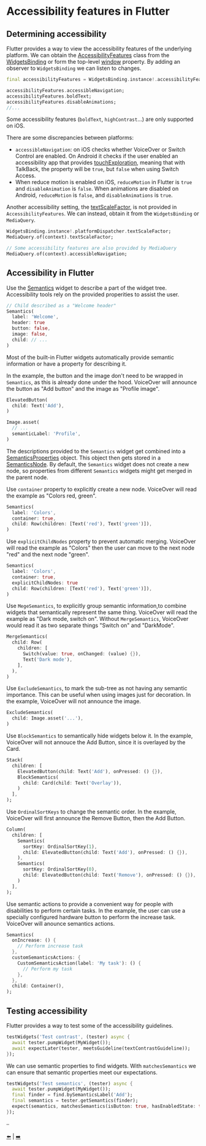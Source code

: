 # Accessibility features in Flutter

## Determining accessibility

Flutter provides a way to view the accessibility features of the underlying platform. We can obtain the [AccessibilityFeatures](https://api.flutter.dev/flutter/dart-ui/AccessibilityFeatures-class.html) class from the [WidgetsBinding](https://api.flutter.dev/flutter/widgets/WidgetsBinding-mixin.html) or form the top-level [window](https://api.flutter.dev/flutter/dart-ui/window.html) property. By adding an observer to `WidgetsBinding` we can listen to changes.

```dart
final accessibilityFeatures = WidgetsBinding.instance!.accessibilityFeatures;

accessibilityFeatures.accessibleNavigation;
accessibilityFeatures.boldText;
accessibilityFeatures.disableAnimations;
//...
```

Some accessibility features (`boldText`, `highContrast`...) are only supported on iOS.

There are some discrepancies between platforms:

* `accessibleNavigation`: on iOS checks whether VoiceOver or Switch Control are enabled. On Android it checks if the user enabled an accessibility app that provides [touchExploration](https://developer.android.com/reference/android/view/accessibility/AccessibilityManager#isTouchExplorationEnabled()), meaning that with TalkBack, the property will be `true`, but `false` when using Switch Access.
* When reduce motion is enabled on iOS, `reduceMotion` in Flutter is `true` and `disableAnimation` is `false`. When animations are disabled on Android, `reduceMotion` is `false`, and `disableAnimations` is `true`.

Another accessibility setting, the [textScaleFactor](https://api.flutter.dev/flutter/widgets/MediaQueryData/textScaleFactor.html), is not provided in `AccessibilityFeatures`. We can instead, obtain it from the `WidgetsBinding` or `MediaQuery`.

```dart
WidgetsBinding.instance!.platformDispatcher.textScaleFactor;
MediaQuery.of(context).textScaleFactor;

// Some accessibility features are also provided by MediaQuery
MediaQuery.of(context).accessibleNavigation;
```

## Accessibility in Flutter

Use the [Semantics](https://api.flutter.dev/flutter/widgets/Semantics-class.html) widget to describe a part of the widget tree. Accessibility tools rely on the provided properities to assist the user.

```dart
// Child described as a "Welcome header"
Semantics(
  label: 'Welcome',
  header: true
  button: false,
  image: false,
  child: // ...
)
```

Most of the built-in Flutter widgets automatically provide semantic information or have a property for describing it.

In the example, the button and the image don't need to be wrapped in `Semantics`, as this is already done under the hood. VoiceOver will announce the button as "Add button" and the image as "Profile image".

```dart
ElevatedButton(
  child: Text('Add'),
)

Image.asset(
  // ...
  semanticLabel: 'Profile',
)
```

The descriptions provided to the `Semantics` widget get combined into a [SemanticsProperties](https://api.flutter.dev/flutter/semantics/SemanticsProperties-class.html) object. This object then gets stored in a [SemanticsNode](https://api.flutter.dev/flutter/semantics/SemanticsNode-class.html). By default, the `Semantics` widget does not create a new node, so properties from different `Semantics` widgets might get merged in the parent node.


Use `container` property to explicitly create a new node. VoiceOver will read the example as "Colors red, green".

```dart
Semantics(
  label: 'Colors',
  container: true,
  child: Row(children: [Text('red'), Text('green')]),
)
```

Use `explicitChildNodes` property to prevent automatic merging. VoiceOver will read the example as "Colors" then the user can move to the next node "red" and the next node "green".

```dart
Semantics(
  label: 'Colors',
  container: true,
  explicitChildNodes: true
  child: Row(children: [Text('red'), Text('green')]),
)
```

Use `MegeSemantics`, to explicitly group semantic information,to combine widgets that semantically represent the same thing. VoiceOver will read the example as "Dark mode, switch on". Without `MergeSemantics`, VoiceOver would read it as two separate things "Switch on"  and "DarkMode".

```dart
MergeSemantics(
  child: Row(
    children: [
      Switch(value: true, onChanged: (value) {}),
      Text('Dark mode'),
    ],
  ),
)
```

Use `ExcludeSemantics`, to mark the sub-tree as not having any semantic importance. This can be useful when using images just for decoration. In the example, VoiceOver will not announce the image.

```dart
ExcludeSemantics(
  child: Image.asset('...'),
)
```

Use `BlockSemantics` to semantically hide widgets below it. In the example, VoiceOver will not annouce the Add Button, since it is overlayed by the Card.

```dart
Stack(
  children: [
    ElevatedButton(child: Text('Add'), onPressed: () {}),
    BlockSemantics(
      child: Card(child: Text('Overlay')),
    )
  ],
);
```

Use `OrdinalSortKeys` to change the semantic order. In the example, VoiceOver will first announce the Remove Button, then the Add Button.

```dart
Column(
  children: [
    Semantics(
      sortKey: OrdinalSortKey(1),
      child: ElevatedButton(child: Text('Add'), onPressed: () {}),
    ),
    Semantics(
      sortKey: OrdinalSortKey(0),
      child: ElevatedButton(child: Text('Remove'), onPressed: () {}),
    )
  ],
);
```

Use semantic actions to provide a convenient way for people with disabilities to perform certain tasks.
In the example, the user can use a specially configured hardware button to perform the increase task. VoiceOver will anounce semantics actions.

```dart
Semantics(
  onIncrease: () {
    // Perform increase task
  },
  customSemanticsActions: {
    CustomSemanticsAction(label: 'My task'): () {
      // Perform my task
    },
  },
  child: Container(),
);
```

## Testing accessibility

Flutter provides a way to test some of the accessibility guidelines.

```dart
testWidgets('Test contrast', (tester) async {
  await tester.pumpWidget(MyWidget());
  await expectLater(tester, meetsGuideline(textContrastGuideline));
});
```

We can use semantic properties to find widgets. With `matchesSemantics` we can ensure that semantic properties meet our expectations.

```dart
testWidgets('Test semantics', (tester) async {
  await tester.pumpWidget(MyWidget());
  final finder = find.bySemanticsLabel('Add');
  final semantics = tester.getSemantics(finder);
  expect(semantics, matchesSemantics(isButton: true, hasEnabledState: true));
});
```

⎯

[:arrow_left:](Accessibility%20features%20on%20iOS.md "Accessibility features on iOS")
|
[:arrow_right:](../Accessibility%20guidelines/Accessibility%20guidelines.md "Accessibility guidelines")
